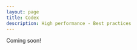 ```yaml
---
layout: page
title: Codex
description: High performance - Best practices
---
```


<div class="alert alert-info" role="alert">
  Coming soon!
</div>